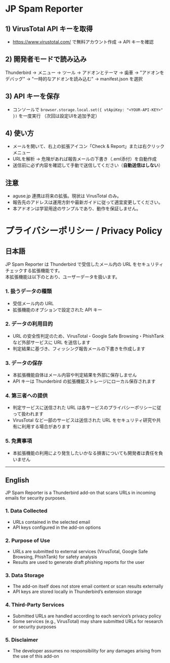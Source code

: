 # JP Spam Reporter

## 1) VirusTotal API キーを取得
- https://www.virustotal.com/ で無料アカウント作成 → API キーを確認
 
## 2) 開発者モードで読み込み
Thunderbird → メニュー → ツール → アドオンとテーマ → 歯車 → "アドオンをデバッグ" → "一時的なアドオンを読み込む" → manifest.json を選択

## 3) API キーを保存
- コンソールで `browser.storage.local.set({ vtApiKey: "<YOUR-API-KEY>" })` を一度実行
  （次回は設定UIを追加予定）

## 4) 使い方
- メールを開いて、右上の拡張アイコン「Check & Report」または右クリックメニュー
- URLを解析 → 危険があれば報告メールの下書き（.eml添付）を自動作成
- 送信前に必ず内容を確認して手動で送信してください（**自動送信はしない**）

## 注意
- aguse.jp 連携は将来の拡張。現状は VirusTotal のみ。
- 報告先のアドレスは運用方針や最新ガイドに従って適宜変更してください。
- 本アドオンは学習用途のサンプルであり、動作を保証しません。

# プライバシーポリシー / Privacy Policy

## 日本語

JP Spam Reporter は Thunderbird で受信したメール内の URL をセキュリティチェックする拡張機能です。  
本拡張機能は以下のとおり、ユーザーデータを扱います。

### 1. 扱うデータの種類
- 受信メール内の URL  
- 拡張機能のオプションで設定された API キー

### 2. データの利用目的
- URL の安全性判定のため、VirusTotal・Google Safe Browsing・PhishTank など外部サービスに URL を送信します  
- 判定結果に基づき、フィッシング報告メールの下書きを作成します

### 3. データの保存
- 本拡張機能自体はメール内容や判定結果を外部に保存しません  
- API キーは Thunderbird の拡張機能ストレージにローカル保存されます

### 4. 第三者への提供
- 判定サービスに送信された URL は各サービスのプライバシーポリシーに従って扱われます  
- VirusTotal など一部のサービスは送信された URL をセキュリティ研究や共有に利用する場合があります

### 5. 免責事項
- 本拡張機能の利用により発生したいかなる損害についても開発者は責任を負いません


---

## English

JP Spam Reporter is a Thunderbird add-on that scans URLs in incoming emails for security purposes.

### 1. Data Collected
- URLs contained in the selected email  
- API keys configured in the add-on options

### 2. Purpose of Use
- URLs are submitted to external services (VirusTotal, Google Safe Browsing, PhishTank) for safety analysis  
- Results are used to generate draft phishing reports for the user

### 3. Data Storage
- The add-on itself does not store email content or scan results externally  
- API keys are stored locally in Thunderbird’s extension storage

### 4. Third-Party Services
- Submitted URLs are handled according to each service’s privacy policy  
- Some services (e.g., VirusTotal) may share submitted URLs for research or security purposes

### 5. Disclaimer
- The developer assumes no responsibility for any damages arising from the use of this add-on
